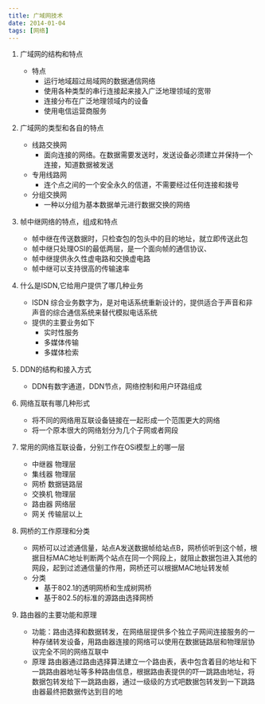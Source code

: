 ```yaml
---
title: 广域网技术
date: 2014-01-04
tags: [网络]
---
```

1. 广域网的结构和特点
    - 特点
        - 运行地域超过局域网的数据通信网络
        - 使用各种类型的串行连接起来接入广泛地理领域的宽带
        - 连接分布在广泛地理领域内的设备
        - 使用电信运营商服务
        
2. 广域网的类型和各自的特点
    - 线路交换网
        - 面向连接的网络。在数据需要发送时，发送设备必须建立并保持一个连接，知道数据被发送
    - 专用线路网
        - 连个点之间的一个安全永久的信道，不需要经过任何连接和拨号 
    - 分组交换网
        - 一种以分组为基本数据单元进行数据交换的网络 
3. 帧中继网络的特点，组成和特点
    - 帧中继在传送数据时，只检查包的包头中的目的地址，就立即传送此包
    - 帧中继只处理OSI的最低两层，是一个面向帧的通信协议、
    - 帧中继提供永久性虚电路和交换虚电路
    - 帧中继可以支持很高的传输速率
4. 什么是ISDN,它给用户提供了哪几种业务
    - ISDN 综合业务数字为，是对电话系统重新设计的，提供适合于声音和非声音的综合通信系统来替代模拟电话系统
    - 提供的主要业务如下
        - 实时性服务
        - 多媒体传输
        - 多媒体检索

5. DDN的结构和接入方式
    - DDN有数字通道，DDN节点，网络控制和用户环路组成
6. 网络互联有哪几种形式
    - 将不同的网络用互联设备链接在一起形成一个范围更大的网络
    - 将一个原本很大的网络划分为几个子网或者网段
7. 常用的网络互联设备，分别工作在OSi模型上的哪一层
    - 中继器 物理层
    - 集线器 物理层
    - 网桥 数据链路层
    - 交换机 物理层
    - 路由器 网络层
    - 网关 传输层以上
8. 网桥的工作原理和分类
    - 网桥可以过滤通信量，站点A发送数据帧给站点B，网桥侦听到这个帧，根据目标MAC地址判断两个站点在同一个网段上，就阻止数据包进入其他的网段，起到过滤通信量的作用，网桥还可以根据MAC地址转发帧
    - 分类
        - 基于802.1的透明网桥和生成树网桥
        - 基于802.5的标准的源路由选择网桥
9. 路由器的主要功能和原理
    - 功能：路由选择和数据转发，在网络层提供多个独立子网间连接服务的一种存储转发设备，用路由器连接的网络可以使用在数据链路层和物理层协议完全不同的网络互联中
    - 原理
        路由器通过路由选择算法建立一个路由表，表中包含着目的地址和下一跳路由器地址等多种路由信息，根据路由表提供的吓一跳路由地址，将数据包转发给下一跳路由器，通过一级级的方式吧数据包转发到一下跳路由器最终把数据传达到目的地
        


